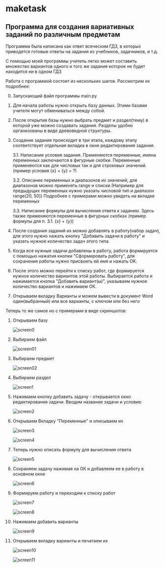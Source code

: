 # maketask

## Программа для создания вариативных заданий по различным предметам

Программа была написана как ответ всяческим ГДЗ, в которых приводятся готовые ответы на задания из учебников, задачников, и т.д.

С помощью моей программы учитель легко может составить множество вариантов одного и того же задания которое не будет находится ни в одном ГДЗ

Работа с программой состоит из нескольких шагов. Рассмотрим их подробнее:

0. Запускающий файл программы main.py

1. Для начала работы нужно открыть базу данных. Этими базами учителя могут обмениваться между собой.

2. После открытия базы нужно выбрать предмет и раздел(тему) в которой уже можно создавать задания. Разделы удобно организованы в виде древовидной структуры.

3. Создание задания происходит в три этапа, каждому этапу соответствует отдельная вкладка в окне редактирования задания. 

   3.1.  Написание условия задания. Применяются переменные, имена переменных заключаются в фигурные скобки. Переменные применяются как для числовых так и для строковых значений.(пример условия {x} + {y} = ?)

   3.2. Описание переменных и диапазонов их значений, для диапазонов можно применять range и списки.(Например для предыдущих переменных нужно указать числовой тип и диапазон range(20, 50)) Подробнее с примерами можно увидеть на вкладке переменных

   3.3. Написание формулы для вычисления ответа к заданию. Здесь также применяются переменные в фигурных скобках (пример формулы для п. 3.1. {x} + {y})

4. После создания заданий их можно добавлять в работу(набор задач), для этого нужно нажать кнопку "Добавить задачи в работу" и указать нужное количество задач этого типа.

5. Когда все нужные задачи добавлены в работу, работа формируется с помощью нажатия кнопки "Сформировать работу", для сохранения работы нужно присвоить ей имя и нажать OK.

6. После этого можно перейти к списку работ, где формируется нужное количество вариантов этой работы. Выбирается работа и нажимается кнопка "Добавить вариант(ы)", указываем нужное количество вариантов и нажимаем ОК.

7. Открываем вкладку Варианты и можем вывести в документ Word один(выбранный) или все варианты, с ключом или без него

Теперь то же самое но с примерами в виде скриншотов:

1. Открываем базу

   ![screen0](pictures/screen0.png)

2. Выбираем файл

   ![screen01](pictures/screen01.png)

3. Выбираем предмет

   ![screen02](pictures/screen02.png)

4. Выбираем раздел

   ![screen1](pictures/screen1.png)

5. Нажимаем кнопку добавить задачу - открывается окно редактирования задачи. Вводим название задачи и условие:

   ![screen2](pictures/screen2.png)

6. Открываем Вкладку "Переменные" и описываем их

   ![screen3](pictures/screen3.png)

   ![screen4](pictures/screen4.png)

7. Теперь нужно описать формулу для вычисления ответа

   ![screen5](pictures/screen5.png)

8. Сохраняем задачу нажимая на ОК и добавляем ее в работу в основном окне

   ![screen6](pictures/screen6.png)

9. Формируем работу и переходим к списку работ

   ![screen7](pictures/screen7.png)

   ![screen8](pictures/screen8.png)

10. Нажимаем добавить варианты

    ![screen9](pictures/screen9.png)

11. Открываем вкладку варианты и печатаем их

    ![screen10](pictures/screen10.png)

    ![screen11](pictures/screen11.png)

    



